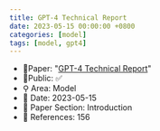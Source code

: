 ```yaml
---
title: GPT-4 Technical Report
date: 2023-05-15 00:00:00 +0800
categories: [model]
tags: [model, gpt4]
---
```


- 📙Paper: "[GPT-4 Technical Report](https://www.semanticscholar.org/paper/GPT-4-Technical-Report-OpenAI/8ca62fdf4c276ea3052dc96dcfd8ee96ca425a48)"
- 🔑Public: ✅
- ⚲ Area: Model
- 📅 Date: 2023-05-15
- 🔎 Paper Section: Introduction
- 📝 References: 156
